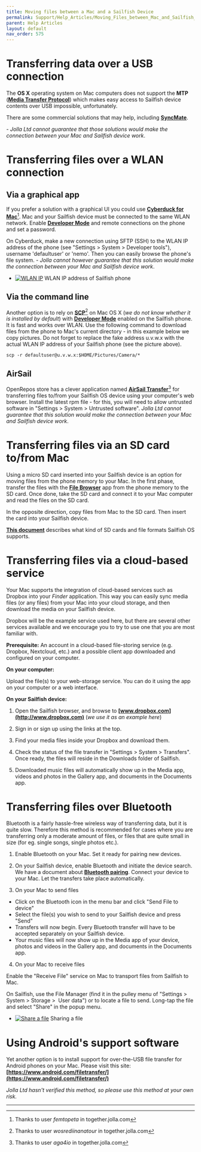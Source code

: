 ```yaml
---
title: Moving files between a Mac and a Sailfish Device
permalink: Support/Help_Articles/Moving_Files_between_Mac_and_Sailfish_Device/
parent: Help Articles
layout: default
nav_order: 575
---
```


# Transferring data over a USB connection


The **OS X** operating system on Mac computers does not support the **MTP** (**[Media Transfer Protocol](http://en.wikipedia.org/wiki/Media_Transfer_Protocol)**) which makes easy access to Sailfish device contents over USB impossible, unfortunately.

There are some commercial solutions that may help, including [**SyncMate**](http://www.sync-mac.com/mtp-sync.html).

\- _Jolla Ltd cannot guarantee that those solutions would make the connection between your Mac and Sailfish device work_.


# Transferring files over a WLAN connection

## Via a graphical app

If you prefer a solution with a graphical UI you could use **[Cyberduck for Mac](https://cyberduck.en.softonic.com/mac/download)**[^1]. Mac and your Sailfish device must be connected to the same WLAN network. Enable **[Developer Mode](https://docs.sailfishos.org/Support/Help_Articles/Enabling_Developer_Mode/)** and remote connections on the phone and set a password.

On Cyberduck, make a new connection using SFTP (SSH) to the WLAN IP address of the phone (see "Settings > System > Developer tools"), username 'defaultuser' or 'nemo'. Then you can easily browse the phone's file system.
\- _Jolla cannot however guarantee that this solution would make the connection between your Mac and Sailfish device work_.

<div class="flex-images" markdown="1">

* <a href="Settings_wlan_ip_address.png" class="narrow-image"><img src="Settings_wlan_ip_address.png" alt="WLAN IP"></a>
  <span class="md_figcaption">
    WLAN IP address of Sailfish phone
  </span>
</div>


## Via the command line

Another option is to rely on **[SCP](https://en.wikipedia.org/wiki/Secure_copy)**[^2] on Mac OS X (_we do not know whether it is installed by default_) with **[Developer Mode](https://docs.sailfishos.org/Support/Help_Articles/Enabling_Developer_Mode/)** enabled on the Sailfish phone. It is fast and works over WLAN. Use the following command to download files from the phone to Mac's current directory - in this example below we copy pictures. Do not forget to replace the fake address u.v.w.x with the actual WLAN IP address of your Sailfish phone (see the picture above).

```
scp -r defaultuser@u.v.w.x:$HOME/Pictures/Camera/*
```

## AirSail
OpenRepos store has a clever application named **[AirSail Transfer](https://openrepos.net/content/6uvnpr/airsail-transfer)**[^3] for transferring files to/from your Sailfish OS device using your computer's web browser. Install the latest rpm file - for this, you will need to allow untrusted software in "Settings > System > Untrusted software". _Jolla Ltd cannot guarantee that this solution would make the connection between your Mac and Sailfish device work_.


# Transferring files via an SD card to/from Mac

Using a micro SD card inserted into your Sailfish device is an option for moving files from the phone memory to your Mac. In the first phase, transfer the files with the **[File Browser](/Support/Help_Articles/File_Browser/)** app from the phone memory to the SD card. Once done, take the SD card and connect it to your Mac computer and read the files on the SD card.

In the opposite direction, copy files from Mac to the SD card. Then insert the card into your Sailfish device.

**[This document](/Support/Help_Articles/SD_Card_Format_and_Encryption/)** describes what kind of SD cards and file formats Sailfish OS supports.

# Transferring files via a cloud-based service

Your Mac supports the integration of cloud-based services such as Dropbox into your _Finder_ application. This way you can easily sync media files (or any files) from your Mac into your cloud storage, and then download the media on your Sailfish device.

Dropbox will be the example service used here, but there are several other services available and we encourage you to try to use one that you are most familiar with.
  
**Prerequisite:**
An account in a cloud-based file-storing service (e.g. Dropbox, Nextcloud, etc.) and a possible client app downloaded and configured on your computer.
  
**On your computer:**

Upload the file(s) to your web-storage service. You can do it using the app on your computer or a web interface.

**On your Sailfish device:**
1) Open the Sailfish browser, and browse to **[www.dropbox.com](http://www.dropbox.com)** (_we use it as an example here_)

2) Sign in or sign up using the links at the top.

3) Find your media files inside your Dropbox and download them.

4) Check the status of the file transfer in "Settings > System > Transfers". Once ready, the files will reside in the Downloads folder of Sailfish.

5) Downloaded music files will automatically show up in the Media app, videos and photos in the Gallery app, and documents in the Documents app.
  

# Transferring files over Bluetooth

Bluetooth is a fairly hassle-free wireless way of transferring data, but it is quite slow. Therefore this method is recommended for cases where you are transferring only a moderate amount of files, or files that are quite small in size (for eg. single songs, single photos etc.).

1) Enable Bluetooth on your Mac. Set it ready for pairing new devices.

2) On your Sailfish device, enable Bluetooth and initiate the device search. We have a document about **[Bluetooth pairing](/Support/Help_Articles/Bluetooth_Pairing/)**. Connect your device to your Mac. Let the transfers take place automatically.

3) On your Mac to send files

* Click on the Bluetooth icon in the menu bar and click "Send File to device"
* Select the file(s) you wish to send to your Sailfish device and press "Send"
* Transfers will now begin. Every Bluetooth transfer will have to be accepted separately on your Sailfish device.
* Your music files will now show up in the Media app of your device, photos and videos in the Gallery app, and documents in the Documents app.

4) On your Mac to receive files

Enable the "Receive File" service on Mac to transport files from Sailfish to Mac. 

On Sailfish, use the File Manager (find it in the pulley menu of "Settings > System > Storage >  User data") or to locate a file to send. Long-tap the file and select "Share" in the popup menu.

<div class="flex-images" markdown="1">

* <a href="FileManager_share_a_file.png" class="narrow-image"><img src="FileManager_share_a_file.png" alt="Share a file"></a>
  <span class="md_figcaption">
    Sharing a file
  </span>
</div>


# Using Android's support software

Yet another option is to install support for over-the-USB file transfer for Android phones on your Mac. Please visit this site: **[https://www.android.com/filetransfer/](https://www.android.com/filetransfer/)**

_Jolla Ltd hasn't verified this method, so please use this method at your own risk._

- - - - -
[^1]: Thanks to user _femtopeta_ in together.jolla.com
[^2]: Thanks to user _wosrediinanatour_ in together.jolla.com
[^3]: Thanks to user _aga4io_ in together.jolla.com

